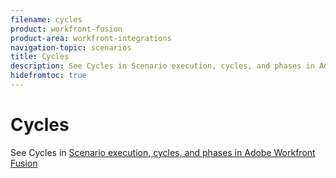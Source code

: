 ```yaml
---
filename: cycles
product: workfront-fusion
product-area: workfront-integrations
navigation-topic: scenarios
title: Cycles
description: See Cycles in Scenario execution, cycles, and phases in Adobe Workfront Fusion
hidefromtoc: true
---
```


# Cycles

See Cycles in [Scenario execution, cycles, and phases in Adobe Workfront Fusion](../../workfront-fusion/scenarios/scenario-execution-cycles-phases.md)

